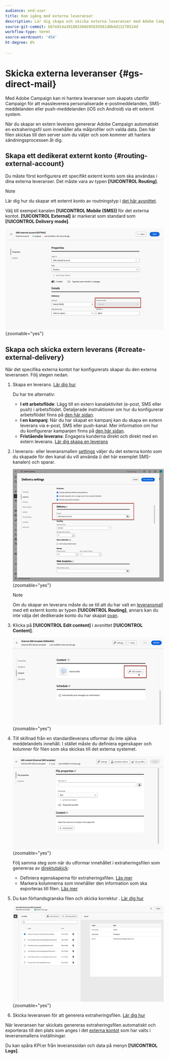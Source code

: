 ```yaml
---
audience: end-user
title: Kom igång med externa leveranser
description: Lär dig skapa och skicka externa leveranser med Adobe Campaign Web
source-git-commit: bb7e014a381801566b95839581d0b4d13278524d
workflow-type: tm+mt
source-wordcount: '454'
ht-degree: 0%

---
```


# Skicka externa leveranser {#gs-direct-mail}

Med Adobe Campaign kan ni hantera leveranser som skapats utanför Campaign för att massleverera personaliserade e-postmeddelanden, SMS-meddelanden eller push-meddelanden (iOS och Android) via ett externt system.

<!--The supported channels are Email, Mobile (SMS), and Push (iOs and Android).-->

När du skapar en extern leverans genererar Adobe Campaign automatiskt en extraheringsfil som innehåller alla målprofiler och valda data. Den här filen skickas till den server som du väljer och som kommer att hantera sändningsprocessen åt dig.

## Skapa ett dedikerat externt konto {#routing-external-account}

Du måste först konfigurera ett specifikt externt konto som ska användas i dina externa leveranser. Det måste vara av typen **[!UICONTROL Routing]**.

>[!NOTE]
>
>Lär dig hur du skapar ett externt konto av routningstyp i [det här avsnittet](../administration/external-account.md#routing).

Välj till exempel kanalen **[!UICONTROL Mobile (SMS)]** för det externa kontot. **[!UICONTROL External]** är markerat som standard som **[!UICONTROL Delivery mode]**.

![](../administration/assets/external-account-delivery-mode.png){zoomable="yes"}

## Skapa och skicka extern leverans {#create-external-delivery}

När det specifika externa kontot har konfigurerats skapar du den externa leveransen. Följ stegen nedan.

1. Skapa en leverans. [Lär dig hur](create-deliveries.md)

   Du har tre alternativ:

   * **I ett arbetsflöde**: Lägg till en extern kanalaktivitet (e-post, SMS eller push) i arbetsflödet. Detaljerade instruktioner om hur du konfigurerar arbetsflödet finns på [den här sidan](../workflows/gs-workflow-creation.md).
   * **I en kampanj**: När du har skapat en kampanj kan du skapa en extern leverans via e-post, SMS eller push-kanal. Mer information om hur du konfigurerar kampanjen finns på [den här sidan](../campaigns/gs-campaigns.md).
   * **Fristående leverans**: Engagera kunderna direkt och direkt med en extern leverans. [Lär dig skapa en leverans](../msg/gs-deliveries.md)

1. I leverans- eller leveransmallen [settings](../advanced-settings/delivery-settings.md) väljer du det externa konto som du skapade för den kanal du vill använda (i det här exemplet SMS-kanalen) och sparar.

   ![](assets/external-delivery-routing.png){zoomable="yes"}

   >[!NOTE]
   >
   >Om du skapar en leverans måste du se till att du har valt en [leveransmall](delivery-template.md) med ett externt konto av typen **[!UICONTROL Routing]**, annars kan du inte välja det dedikerade konto du har skapat [ ovan](#routing-external-account).

1. Klicka på **[!UICONTROL Edit content]** i avsnittet **[!UICONTROL Content]**.

   ![](assets/external-delivery-edit-content.png){zoomable="yes"}

1. Till skillnad från en standardleverans utformar du inte själva meddelandets innehåll. I stället måste du definiera egenskaper och kolumner för filen som ska skickas till det externa systemet.

   ![](assets/external-delivery-file-properties.png){zoomable="yes"}

   Följ samma steg som när du utformar innehållet i extraheringsfilen som genereras av [direktutskick](../direct-mail/content-direct-mail.md):

   * Definiera egenskaperna för extraheringsfilen. [Läs mer](../direct-mail/content-direct-mail.md#properties)
   * Markera kolumnerna som innehåller den information som ska exporteras till filen. [Läs mer](../direct-mail/content-direct-mail.md#content)

1. Du kan förhandsgranska filen och skicka korrektur <!--not in UI right now - to check-->. [Lär dig hur](../direct-mail/send-direct-mail.md#preview-dm)

   ![](assets/external-delivery-simulate.png){zoomable="yes"}

1. Skicka leveransen för att generera extraheringsfilen. [Lär dig hur](../direct-mail/send-direct-mail.md#send-dm)

När leveransen har skickats genereras extraheringsfilen automatiskt och exporteras till den plats som anges i det [externa kontot](../administration/external-account.md#create-ext-account) som har valts i leveransmallens inställningar.

Du kan spåra KPI:er från leveranssidan och data på menyn **[!UICONTROL Logs]**.